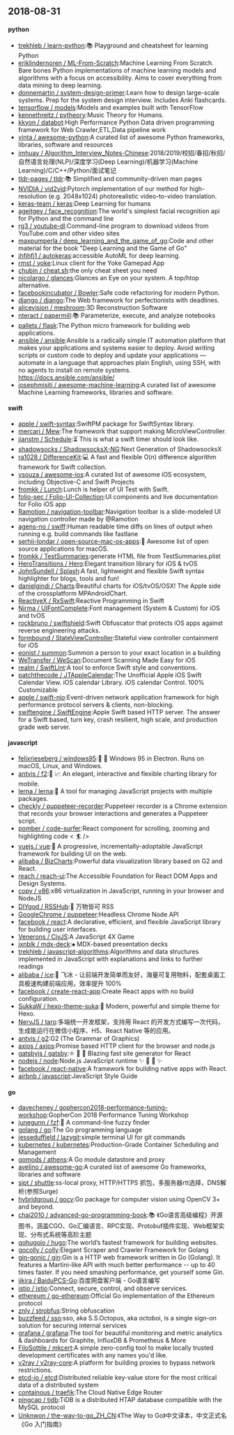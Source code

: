 ## 2018-08-31

#### python
* [trekhleb / learn-python](https://github.com/trekhleb/learn-python):📚
Playground and cheatsheet for learning Python
* [eriklindernoren / ML-From-Scratch](https://github.com/eriklindernoren/ML-From-Scratch):Machine Learning From Scratch. Bare bones Python implementations of machine learning models and algorithms with a focus on accessibility. Aims to cover everything from data mining to deep learning.
* [donnemartin / system-design-primer](https://github.com/donnemartin/system-design-primer):Learn how to design large-scale systems. Prep for the system design interview. Includes Anki flashcards.
* [tensorflow / models](https://github.com/tensorflow/models):Models and examples built with TensorFlow
* [kennethreitz / pytheory](https://github.com/kennethreitz/pytheory):Music Theory for Humans.
* [kkyon / databot](https://github.com/kkyon/databot):High Performance Python Data driven programming framework for Web Crawler,ETL,Data pipeline work
* [vinta / awesome-python](https://github.com/vinta/awesome-python):A curated list of awesome Python frameworks, libraries, software and resources
* [imhuay / Algorithm_Interview_Notes-Chinese](https://github.com/imhuay/Algorithm_Interview_Notes-Chinese):2018/2019/校招/春招/秋招/自然语言处理(NLP)/深度学习(Deep Learning)/机器学习(Machine Learning)/C/C++/Python/面试笔记
* [tldr-pages / tldr](https://github.com/tldr-pages/tldr):📚
Simplified and community-driven man pages
* [NVIDIA / vid2vid](https://github.com/NVIDIA/vid2vid):Pytorch implementation of our method for high-resolution (e.g. 2048x1024) photorealistic video-to-video translation.
* [keras-team / keras](https://github.com/keras-team/keras):Deep Learning for humans
* [ageitgey / face_recognition](https://github.com/ageitgey/face_recognition):The world's simplest facial recognition api for Python and the command line
* [rg3 / youtube-dl](https://github.com/rg3/youtube-dl):Command-line program to download videos from YouTube.com and other video sites
* [maxpumperla / deep_learning_and_the_game_of_go](https://github.com/maxpumperla/deep_learning_and_the_game_of_go):Code and other material for the book "Deep Learning and the Game of Go"
* [jhfjhfj1 / autokeras](https://github.com/jhfjhfj1/autokeras):accessible AutoML for deep learning.
* [rmst / yoke](https://github.com/rmst/yoke):Linux client for the Yoke Gamepad App
* [chubin / cheat.sh](https://github.com/chubin/cheat.sh):the only cheat sheet you need
* [nicolargo / glances](https://github.com/nicolargo/glances):Glances an Eye on your system. A top/htop alternative.
* [facebookincubator / Bowler](https://github.com/facebookincubator/Bowler):Safe code refactoring for modern Python.
* [django / django](https://github.com/django/django):The Web framework for perfectionists with deadlines.
* [alicevision / meshroom](https://github.com/alicevision/meshroom):3D Reconstruction Software
* [nteract / papermill](https://github.com/nteract/papermill):📚
Parameterize, execute, and analyze notebooks
* [pallets / flask](https://github.com/pallets/flask):The Python micro framework for building web applications.
* [ansible / ansible](https://github.com/ansible/ansible):Ansible is a radically simple IT automation platform that makes your applications and systems easier to deploy. Avoid writing scripts or custom code to deploy and update your applications — automate in a language that approaches plain English, using SSH, with no agents to install on remote systems. https://docs.ansible.com/ansible/
* [josephmisiti / awesome-machine-learning](https://github.com/josephmisiti/awesome-machine-learning):A curated list of awesome Machine Learning frameworks, libraries and software.

#### swift
* [apple / swift-syntax](https://github.com/apple/swift-syntax):SwiftPM package for SwiftSyntax library.
* [mercari / Mew](https://github.com/mercari/Mew):The framework that support making MicroViewController.
* [jianstm / Schedule](https://github.com/jianstm/Schedule):⏳
This is what a swift timer should look like.
* [shadowsocks / ShadowsocksX-NG](https://github.com/shadowsocks/ShadowsocksX-NG):Next Generation of ShadowsocksX
* [ra1028 / DifferenceKit](https://github.com/ra1028/DifferenceKit):💻
A fast and flexible O(n) difference algorithm framework for Swift collection.
* [vsouza / awesome-ios](https://github.com/vsouza/awesome-ios):A curated list of awesome iOS ecosystem, including Objective-C and Swift Projects
* [fromkk / Lunch](https://github.com/fromkk/Lunch):Lunch is helper of UI Test with Swift.
* [folio-sec / Folio-UI-Collection](https://github.com/folio-sec/Folio-UI-Collection):UI components and live documentation for Folio iOS app
* [Ramotion / navigation-toolbar](https://github.com/Ramotion/navigation-toolbar):Navigation toolbar is a slide-modeled UI navigation controller made by @Ramotion
* [agens-no / swiff](https://github.com/agens-no/swiff):Human readable time diffs on lines of output when running e.g. build commands like fastlane
* [serhii-londar / open-source-mac-os-apps](https://github.com/serhii-londar/open-source-mac-os-apps):🚀
Awesome list of open source applications for macOS.
* [fromkk / TestSummaries](https://github.com/fromkk/TestSummaries):generate HTML file from TestSummaries.plist
* [HeroTransitions / Hero](https://github.com/HeroTransitions/Hero):Elegant transition library for iOS & tvOS
* [JohnSundell / Splash](https://github.com/JohnSundell/Splash):A fast, lightweight and flexible Swift syntax highlighter for blogs, tools and fun!
* [danielgindi / Charts](https://github.com/danielgindi/Charts):Beautiful charts for iOS/tvOS/OSX! The Apple side of the crossplatform MPAndroidChart.
* [ReactiveX / RxSwift](https://github.com/ReactiveX/RxSwift):Reactive Programming in Swift
* [Nirma / UIFontComplete](https://github.com/Nirma/UIFontComplete):Font management (System & Custom) for iOS and tvOS
* [rockbruno / swiftshield](https://github.com/rockbruno/swiftshield):Swift Obfuscator that protects iOS apps against reverse engineering attacks.
* [formbound / StateViewController](https://github.com/formbound/StateViewController):Stateful view controller containment for iOS
* [eonist / summon](https://github.com/eonist/summon):Summon a person to your exact location in a building
* [WeTransfer / WeScan](https://github.com/WeTransfer/WeScan):Document Scanning Made Easy for iOS
* [realm / SwiftLint](https://github.com/realm/SwiftLint):A tool to enforce Swift style and conventions.
* [patchthecode / JTAppleCalendar](https://github.com/patchthecode/JTAppleCalendar):The Unofficial Apple iOS Swift Calendar View. iOS calendar Library. iOS calendar Control. 100% Customizable
* [apple / swift-nio](https://github.com/apple/swift-nio):Event-driven network application framework for high performance protocol servers & clients, non-blocking.
* [swiftengine / SwiftEngine](https://github.com/swiftengine/SwiftEngine):Apple Swift based HTTP server. The answer for a Swift based, turn key, crash resilient, high scale, and production grade web server.

#### javascript
* [felixrieseberg / windows95](https://github.com/felixrieseberg/windows95):💩
🚀
Windows 95 in Electron. Runs on macOS, Linux, and Windows.
* [antvis / f2](https://github.com/antvis/f2):📱
📈
An elegant, interactive and flexible charting library for mobile.
* [lerna / lerna](https://github.com/lerna/lerna):🐉
A tool for managing JavaScript projects with multiple packages.
* [checkly / puppeteer-recorder](https://github.com/checkly/puppeteer-recorder):Puppeteer recorder is a Chrome extension that records your browser interactions and generates a Puppeteer script.
* [pomber / code-surfer](https://github.com/pomber/code-surfer):React component for scrolling, zooming and highlighting code <
🏄
/>
* [vuejs / vue](https://github.com/vuejs/vue):🖖
A progressive, incrementally-adoptable JavaScript framework for building UI on the web.
* [alibaba / BizCharts](https://github.com/alibaba/BizCharts):Powerful data visualization library based on G2 and React.
* [reach / reach-ui](https://github.com/reach/reach-ui):The Accessible Foundation for React DOM Apps and Design Systems.
* [copy / v86](https://github.com/copy/v86):x86 virtualization in JavaScript, running in your browser and NodeJS
* [DIYgod / RSSHub](https://github.com/DIYgod/RSSHub):🍰
万物皆可 RSS
* [GoogleChrome / puppeteer](https://github.com/GoogleChrome/puppeteer):Headless Chrome Node API
* [facebook / react](https://github.com/facebook/react):A declarative, efficient, and flexible JavaScript library for building user interfaces.
* [Venerons / CivJS](https://github.com/Venerons/CivJS):A JavaScript 4X Game
* [jxnblk / mdx-deck](https://github.com/jxnblk/mdx-deck):♠️
MDX-based presentation decks
* [trekhleb / javascript-algorithms](https://github.com/trekhleb/javascript-algorithms):Algorithms and data structures implemented in JavaScript with explanations and links to further readings
* [alibaba / ice](https://github.com/alibaba/ice):🚀
飞冰 - 让前端开发简单而友好，海量可复用物料，配套桌面工具极速构建前端应用，效率提升 100%
* [facebook / create-react-app](https://github.com/facebook/create-react-app):Create React apps with no build configuration.
* [SukkaW / hexo-theme-suka](https://github.com/SukkaW/hexo-theme-suka):🎨
Modern, powerful and simple theme for Hexo.
* [NervJS / taro](https://github.com/NervJS/taro):多端统一开发框架，支持用 React 的开发方式编写一次代码，生成能运行在微信小程序、H5、React Native 等的应用。
* [antvis / g2](https://github.com/antvis/g2):G2 (The Grammar of Graphics)
* [axios / axios](https://github.com/axios/axios):Promise based HTTP client for the browser and node.js
* [gatsbyjs / gatsby](https://github.com/gatsbyjs/gatsby):⚛️
📄
🚀
Blazing fast site generator for React
* [nodejs / node](https://github.com/nodejs/node):Node.js JavaScript runtime
✨
🐢
🚀
✨
* [facebook / react-native](https://github.com/facebook/react-native):A framework for building native apps with React.
* [airbnb / javascript](https://github.com/airbnb/javascript):JavaScript Style Guide

#### go
* [davecheney / gophercon2018-performance-tuning-workshop](https://github.com/davecheney/gophercon2018-performance-tuning-workshop):GopherCon 2018 Performance Tuning Workshop
* [junegunn / fzf](https://github.com/junegunn/fzf):🌸
A command-line fuzzy finder
* [golang / go](https://github.com/golang/go):The Go programming language
* [jesseduffield / lazygit](https://github.com/jesseduffield/lazygit):simple terminal UI for git commands
* [kubernetes / kubernetes](https://github.com/kubernetes/kubernetes):Production-Grade Container Scheduling and Management
* [gomods / athens](https://github.com/gomods/athens):A Go module datastore and proxy
* [avelino / awesome-go](https://github.com/avelino/awesome-go):A curated list of awesome Go frameworks, libraries and software
* [sipt / shuttle](https://github.com/sipt/shuttle):ss-local proxy, HTTP/HTTPS 抓包，多服务器rtt选择，DNS解析(参照Surge)
* [hybridgroup / gocv](https://github.com/hybridgroup/gocv):Go package for computer vision using OpenCV 3+ and beyond.
* [chai2010 / advanced-go-programming-book](https://github.com/chai2010/advanced-go-programming-book):📚
《Go语言高级编程》开源图书，涵盖CGO、Go汇编语言、RPC实现、Protobuf插件实现、Web框架实现、分布式系统等高阶主题
* [gohugoio / hugo](https://github.com/gohugoio/hugo):The world’s fastest framework for building websites.
* [gocolly / colly](https://github.com/gocolly/colly):Elegant Scraper and Crawler Framework for Golang
* [gin-gonic / gin](https://github.com/gin-gonic/gin):Gin is a HTTP web framework written in Go (Golang). It features a Martini-like API with much better performance -- up to 40 times faster. If you need smashing performance, get yourself some Gin.
* [iikira / BaiduPCS-Go](https://github.com/iikira/BaiduPCS-Go):百度网盘客户端 - Go语言编写
* [istio / istio](https://github.com/istio/istio):Connect, secure, control, and observe services.
* [ethereum / go-ethereum](https://github.com/ethereum/go-ethereum):Official Go implementation of the Ethereum protocol
* [znly / strobfus](https://github.com/znly/strobfus):String obfuscation
* [buzzfeed / sso](https://github.com/buzzfeed/sso):sso, aka S.S.Octopus, aka octoboi, is a single sign-on solution for securing internal services
* [grafana / grafana](https://github.com/grafana/grafana):The tool for beautiful monitoring and metric analytics & dashboards for Graphite, InfluxDB & Prometheus & More
* [FiloSottile / mkcert](https://github.com/FiloSottile/mkcert):A simple zero-config tool to make locally trusted development certificates with any names you'd like.
* [v2ray / v2ray-core](https://github.com/v2ray/v2ray-core):A platform for building proxies to bypass network restrictions.
* [etcd-io / etcd](https://github.com/etcd-io/etcd):Distributed reliable key-value store for the most critical data of a distributed system
* [containous / traefik](https://github.com/containous/traefik):The Cloud Native Edge Router
* [pingcap / tidb](https://github.com/pingcap/tidb):TiDB is a distributed HTAP database compatible with the MySQL protocol
* [Unknwon / the-way-to-go_ZH_CN](https://github.com/Unknwon/the-way-to-go_ZH_CN):《The Way to Go》中文译本，中文正式名《Go 入门指南》
